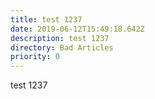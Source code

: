 ```yaml
---
title: test 1237
date: 2019-06-12T15:49:18.642Z
description: test 1237
directory: Bad Articles
priority: 0
---
```

test 1237
